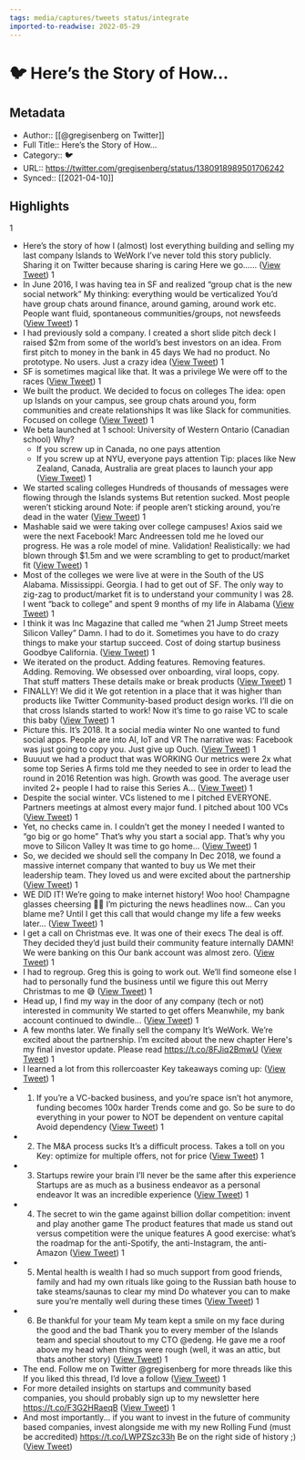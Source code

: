 ```yaml
---
tags: media/captures/tweets status/integrate
imported-to-readwise: 2022-05-29
---
```

# 🐦 Here’s the Story of How...

## Metadata
- Author:: [[@gregisenberg on Twitter]]
- Full Title:: Here’s the Story of How...
- Category:: 🐦
- URL:: https://twitter.com/gregisenberg/status/1380918989501706242
- Synced:: [[2021-04-10]]

## Highlights
1
- Here’s the story of how I (almost) lost everything building and selling my last company Islands to WeWork
  I’ve never told this story publicly. Sharing it on Twitter because sharing is caring
  Here we go…... ([View Tweet](https://twitter.com/gregisenberg/status/1380918989501706242))
1
- In June 2016, I was having tea in SF and realized “group chat is the new social network”
  My thinking: everything would be verticalized
  You’d have group chats around finance, around gaming, around work etc.
  People want fluid, spontaneous communities/groups, not newsfeeds ([View Tweet](https://twitter.com/gregisenberg/status/1380918990323732485))
1
- I had previously sold a company. I created a short slide pitch deck
  I raised $2m from some of the world’s best investors on an idea. From first pitch to money in the bank in 45 days
  We had no product. No prototype. No users. Just a crazy idea ([View Tweet](https://twitter.com/gregisenberg/status/1380918991200391174))
1
- SF is sometimes magical like that. It was a privilege
  We were off to the races ([View Tweet](https://twitter.com/gregisenberg/status/1380918992043393026))
1
- We built the product. We decided to focus on colleges
  The idea: open up Islands on your campus, see group chats around you, form communities and create relationships
  It was like Slack for communities. Focused on college ([View Tweet](https://twitter.com/gregisenberg/status/1380918992861335554))
1
- We beta launched at 1 school: University of Western Ontario (Canadian school)
  Why?
  - If you screw up in Canada, no one pays attention
  - If you screw up at NYU, everyone pays attention
  Tip: places like New Zealand, Canada, Australia are great places to launch your app ([View Tweet](https://twitter.com/gregisenberg/status/1380918993679233026))
1
- We started scaling colleges
  Hundreds of thousands of messages were flowing through the Islands systems
  But retention sucked. Most people weren’t sticking around
  Note: if people aren’t sticking around, you’re dead in the water ([View Tweet](https://twitter.com/gregisenberg/status/1380918994551648256))
1
- Mashable said we were taking over college campuses!
  Axios said we were the next Facebook!
  Marc Andreessen told me he loved our progress. He was a role model of mine. Validation! 
  Realistically: we had blown through $1.5m and we were scrambling to get to product/market fit ([View Tweet](https://twitter.com/gregisenberg/status/1380918995474382851))
1
- Most of the colleges we were live at were in the South of the US
  Alabama. Mississippi. Georgia.
  I had to get out of SF. The only way to zig-zag to product/market fit is to understand your community
  I was 28. I went “back to college” and spent 9 months of my life in Alabama ([View Tweet](https://twitter.com/gregisenberg/status/1380918996967514115))
1
- I think it was Inc Magazine that called me “when 21 Jump Street meets Silicon Valley”
  Damn. I had to do it. Sometimes you have to do crazy things to make your startup succeed.
  Cost of doing startup business
  Goodbye California. ([View Tweet](https://twitter.com/gregisenberg/status/1380918997831532551))
1
- We iterated on the product. Adding features. Removing features. Adding. Removing.
  We obsessed over onboarding, viral loops, copy. That stuff matters
  These details make or break products ([View Tweet](https://twitter.com/gregisenberg/status/1380918998691373065))
1
- FINALLY! We did it
  We got retention in a place that it was higher than products like Twitter
  Community-based product design works. I’ll die on that cross
  Islands started to work! Now it’s time to go raise VC to scale this baby ([View Tweet](https://twitter.com/gregisenberg/status/1380918999551246338))
1
- Picture this.
  It’s 2018. It a social media winter
  No one wanted to fund social apps. People are into AI, IoT and VR 
  The narrative was: Facebook was just going to copy you. Just give up
  Ouch. ([View Tweet](https://twitter.com/gregisenberg/status/1380919000390045699))
1
- Buuuut we had a product that was WORKING
  Our metrics were 2x what some top Series A firms told me they needed to see in order to lead the round in 2016
  Retention was high. Growth was good. The average user invited 2+ people
  I had to raise this Series A... ([View Tweet](https://twitter.com/gregisenberg/status/1380919001329590273))
1
- Despite the social winter. VCs listened to me 
  I pitched EVERYONE. Partners meetings at almost every major fund. I pitched about 100 VCs ([View Tweet](https://twitter.com/gregisenberg/status/1380919002193612801))
1
- Yet, no checks came in. I couldn’t get the money I needed 
  I wanted to “go big or go home”
  That’s why you start a social app. That’s why you move to Silicon Valley
  It was time to go home... ([View Tweet](https://twitter.com/gregisenberg/status/1380919003103789060))
1
- So, we decided we should sell the company
  In Dec 2018, we found a massive internet company that wanted to buy us
  We met their leadership team. They loved us and were excited about the partnership ([View Tweet](https://twitter.com/gregisenberg/status/1380919003913318401))
1
- WE DID IT!
  We’re going to make internet history! Woo hoo! 
  Champagne glasses cheersing 🍾🥂
  I’m picturing the news headlines now…
  Can you blame me?
  Until I get this call that would change my life a few weeks later... ([View Tweet](https://twitter.com/gregisenberg/status/1380919004756389892))
1
- I get a call on Christmas eve. It was one of their execs
  The deal is off. They decided they’d just build their community feature internally
  DAMN! We were banking on this 
  Our bank account was almost zero. ([View Tweet](https://twitter.com/gregisenberg/status/1380919005628792837))
1
- I had to regroup. Greg this is going to work out. We’ll find someone else
  I had to personally fund the business until we figure this out
  Merry Christmas to me 😅 ([View Tweet](https://twitter.com/gregisenberg/status/1380919006538895366))
1
- Head up, I find my way in the door of any company (tech or not) interested in community
  We started to get offers
  Meanwhile, my bank account continued to dwindle... ([View Tweet](https://twitter.com/gregisenberg/status/1380919007369441282))
1
- A few months later. We finally sell the company
  It’s WeWork. We’re excited about the partnership. I’m excited about the new chapter
  Here's my final investor update. Please read https://t.co/8FJiq2BmwU ([View Tweet](https://twitter.com/gregisenberg/status/1380919011119104005))
1
- I learned a lot from this rollercoaster
  Key takeaways coming up: ([View Tweet](https://twitter.com/gregisenberg/status/1380919014042517505))
1
- 1. If you’re a VC-backed business, and you’re space isn’t hot anymore, funding becomes 100x harder
  Trends come and go. So be sure to do everything in your power to NOT be dependent on venture capital
  Avoid dependency ([View Tweet](https://twitter.com/gregisenberg/status/1380919014919041024))
1
- 2. The M&A process sucks
  It’s a difficult process. Takes a toll on you
  Key: optimize for multiple offers, not for price ([View Tweet](https://twitter.com/gregisenberg/status/1380919015904788487))
1
- 3. Startups rewire your brain
  I’ll never be the same after this experience
  Startups are as much as a business endeavor as a personal endeavor
  It was an incredible experience ([View Tweet](https://twitter.com/gregisenberg/status/1380919681603756032))
1
- 4. The secret to win the game against billion dollar competition: invent and play another game
  The product features that made us stand out versus competition were the unique features
  A good exercise: what’s the roadmap for the anti-Spotify, the anti-Instagram, the anti-Amazon ([View Tweet](https://twitter.com/gregisenberg/status/1380919682476163075))
1
- 5. Mental health is wealth
  I had so much support from good friends, family and had my own rituals like going to the Russian bath house to take steams/saunas to clear my mind
  Do whatever you can to make sure you’re mentally well during these times ([View Tweet](https://twitter.com/gregisenberg/status/1380919683419942916))
1
- 6. Be thankful for your team
  My team kept a smile on my face during the good and the bad
  Thank you to every member of the Islands team and special shoutout to my CTO @edeng. He gave me a roof above my head when things were rough
  (well, it was an attic, but thats another story) ([View Tweet](https://twitter.com/gregisenberg/status/1380919684346880002))
1
- The end.
  Follow me on Twitter @gregisenberg for more threads like this 
  If you liked this thread, I’d love a follow ([View Tweet](https://twitter.com/gregisenberg/status/1380919685198270469))
1
- For more detailed insights on startups and community based companies, you should probably sign up to my newsletter here
  https://t.co/F3G2HRaeqB ([View Tweet](https://twitter.com/gregisenberg/status/1380919849573048325))
1
- And most importantly... if you want to invest in the future of community based companies, invest alongside me with my new Rolling Fund (must be accredited) 
  https://t.co/LWPZSzc33h
  Be on the right side of history ;) ([View Tweet](https://twitter.com/gregisenberg/status/1380919850671964165))
